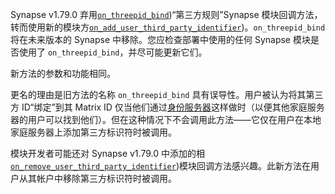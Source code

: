 ﻿Synapse v1.79.0 弃用[`on_threepid_bind`](Synapse%20Docs%20-%20EN/modules/third_party_rules_callbacks.md#on_threepid_bind))“第三方规则”Synapse 模块回调方法，转而使用新的模块方[`on_add_user_third_party_identifier`](Synapse%20Docs%20-%20EN/modules/third_party_rules_callbacks.md#on_add_user_third_party_identifier))。`on_threepid_bind` 将在未来版本的 Synapse 中移除。您应检查部署中使用的任何 Synapse 模块是否使用了 `on_threepid_bind`，并尽可能更新它们。

新方法的参数和功能相同。

更名的理由是旧方法的名称 `on_threepid_bind` 具有误导性。用户被认为将其第三方 ID“绑定”到其 Matrix ID 仅当他们通过[身份服务器](https://spec.matrix.org/latest/identity-service-api/)这样做时（以便其他家庭服务器的用户可以找到他们）。但在这种情况下不会调用此方法——它仅在用户在本地家庭服务器上添加第三方标识符时被调用。

模块开发者可能还对 Synapse v1.79.0 中添加的相[`on_remove_user_third_party_identifier`](Synapse%20Docs%20-%20EN/modules/third_party_rules_callbacks.md#on_remove_user_third_party_identifier))模块回调方法感兴趣。此新方法在用户从其帐户中移除第三方标识符时被调用。